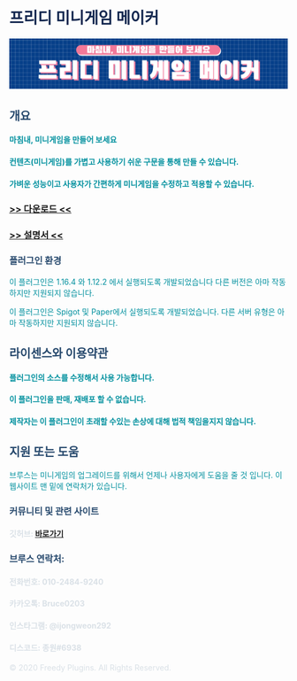 # <font color='#142850'>프리디 미니게임 메이커</font>

![image](FreedyMinigameMaker.png)


## <font color='#27496d'>개요</font>

#### <font color='#00909e'>마침내, 미니게임을 만들어 보세요</font>

#### <font color='#00909e'>컨텐츠(미니게임)를 가볍고 사용하기 쉬운 구문을 통해 만들 수 있습니다.</font>

#### <font color='#00909e'>가벼운 성능이고 사용자가 간편하게 미니게임을 수정하고 적용할 수 있습니다.</font>

### [>> 다운로드 <<](https://github.com/FreedyPlugins/FreedyMinigameMaker/releases/latest/download/FreedyMinigameMaker.jar)



### [>> 설명서 <<](./FreedyMinigameMakerWiki)


### <font color='#27496d'>플러그인 환경</font>

<font color='#00909e'>이 플러그인은 1.16.4 와 1.12.2 에서 실행되도록 개발되었습니다 다른 버전은 아마 작동하지만 지원되지 않습니다.</font>  

<font color='#00909e'>이 플러그인은 Spigot 및 Paper에서 실행되도록 개발되었습니다. 다른 서버 유형은 아마 작동하지만 지원되지 않습니다.</font>  


## <font color='#27496d'>라이센스와 이용약관</font>

#### <font color='#00909e'>플러그인의 소스를 수정해서 사용 가능합니다.</font>

#### <font color='#00909e'>이 플러그인을 판매, 재배포 할 수 없습니다.</font>

#### <font color='#00909e'>제작자는 이 플러그인이 초래할 수있는 손상에 대해 법적 책임을지지 않습니다.</font>


## <font color='#27496d'>지원 또는 도움</font>
<font color='#00909e'>브루스는 미니게임의 업그레이드를 위해서 언제나 사용자에게 도움을 줄 것 입니다. 이 웹사이트 맨 밑에 연락처가 있습니다.</font>


### <font color='#27496d'>커뮤니티 및 관련 사이트</font>

#### <font color='#dae1e7'>깃허브: </font> [바로가기](https://github.com/FreedyPlugins)


### <font color='#27496d'>브루스 연락처:</font>  

#### <font color='#dae1e7'>전화번호: 010-2484-9240</font>  
#### <font color='#dae1e7'>카카오톡: Bruce0203</font>  
#### <font color='#dae1e7'>인스타그램: @ijongweon292</font>  
#### <font color='#dae1e7'>디스코드: 종원#6938</font>  


<font color='#dae1e7'>© 2020 Freedy Plugins. All Rights Reserved.</font>
